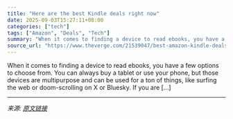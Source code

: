 ```yaml
---
title: "Here are the best Kindle deals right now"
date: 2025-09-03T15:27:11+08:00
categories: ["tech"]
tags: ["Amazon", "Deals", "Tech"]
summary: "When it comes to finding a device to read ebooks, you have a few options to choose from. You can always buy a tablet or use your phone, but those devices are multipurpose and can be used for a ton of "
source_url: "https://www.theverge.com/21539047/best-amazon-kindle-deals"
---
```


When it comes to finding a device to read ebooks, you have a few options to choose from. You can always buy a tablet or use your phone, but those devices are multipurpose and can be used for a ton of things, like surfing the web or doom-scrolling on X or Bluesky. If you are [&#8230;]

---

*来源: [原文链接](https://www.theverge.com/21539047/best-amazon-kindle-deals)*
